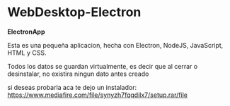 # WebDesktop-Electron


**ElectronApp**

Esta es una pequeña aplicacion, hecha con Electron, NodeJS, JavaScript, HTML y CSS.


Todos los datos se guardan virtualmente, es decir que al cerrar o desinstalar, no existira ningun dato antes creado


si deseas probarla aca te dejo un instalador: https://www.mediafire.com/file/synyzh7fqqdilx7/setup.rar/file
